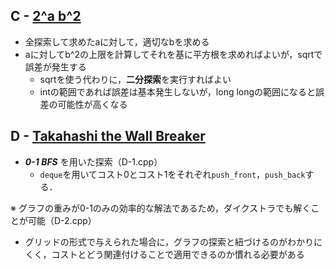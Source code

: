 ## C - [2^a b^2](https://atcoder.jp/contests/abc400/tasks/abc400_c)

- 全探索して求めたaに対して，適切なbを求める
- aに対してb^2の上限を計算してそれを基に平方根を求めればよいが，sqrtで誤差が発生する
    - sqrtを使う代わりに，**二分探索**を実行すればよい
    - intの範囲であれば誤差は基本発生しないが，long longの範囲になると誤差の可能性が高くなる

## D - [Takahashi the Wall Breaker](https://atcoder.jp/contests/abc400/tasks/abc400_d)

- ***0-1 BFS*** を用いた探索（D-1.cpp）
    - `deque`を用いてコスト0とコスト1をそれぞれ`push_front`，`push_back`する．

※ グラフの重みが0-1のみの効率的な解法であるため，ダイクストラでも解くことが可能（D-2.cpp）

- グリッドの形式で与えられた場合に，グラフの探索と紐づけるのがわかりにくく，コストとどう関連付けることで適用できるのか慣れる必要がある
